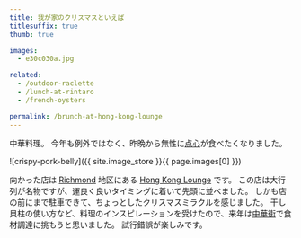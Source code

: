 ```yaml
---
title: 我が家のクリスマスといえば
titlesuffix: true
thumb: true

images:
  - e30c030a.jpg

related:
  - /outdoor-raclette
  - /lunch-at-rintaro
  - /french-oysters

permalink: /brunch-at-hong-kong-lounge
---
```


中華料理。
今年も例外ではなく、昨晩から無性に[点心](https://ja.wikipedia.org/wiki/点心)が食べたくなりました。

![crispy-pork-belly]({{ site.image_store }}{{ page.images[0] }})

向かった店は [Richmond](https://en.wikipedia.org/wiki/Richmond_District,_San_Francisco) 地区にある [Hong Kong Lounge](https://www.yelp.com/biz/hong-kong-lounge-san-francisco) です。
この店は大行列が名物ですが、運良く良いタイミングに着いて先頭に並べました。
しかも店の前にまで駐車できて、ちょっとしたクリスマスミラクルを感じました。
干し貝柱の使い方など、料理のインスピレーションを受けたので、来年は[中華街](https://en.wikipedia.org/wiki/Chinatown,_San_Francisco)で食材調達に挑もうと思いました。
試行錯誤が楽しみです。
